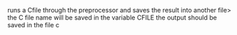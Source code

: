 runs a Cfile through the preprocessor and saves the result into another file>
the C file name will be saved in the variable CFILE
the output should be saved in the file c
